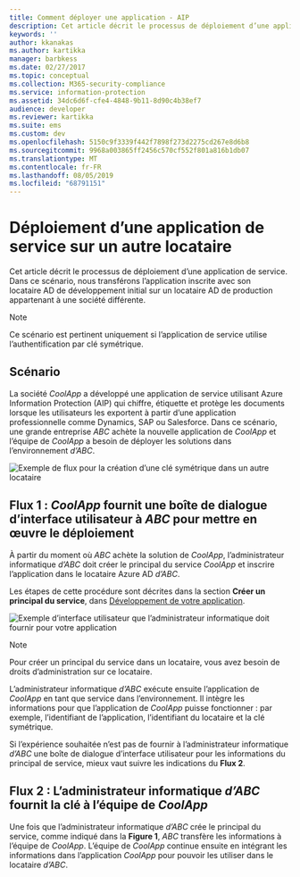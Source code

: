 ```yaml
---
title: Comment déployer une application - AIP
description: Cet article décrit le processus de déploiement d’une application de service sur un locataire autre que celui avec lequel elle a été développée à l’origine.
keywords: ''
author: kkanakas
ms.author: kartikka
manager: barbkess
ms.date: 02/27/2017
ms.topic: conceptual
ms.collection: M365-security-compliance
ms.service: information-protection
ms.assetid: 34dc6d6f-cfe4-4848-9b11-8d90c4b38ef7
audience: developer
ms.reviewer: kartikka
ms.suite: ems
ms.custom: dev
ms.openlocfilehash: 5150c9f3339f442f7898f273d2275cd267e8d6b8
ms.sourcegitcommit: 9968a003865ff2456c570cf552f801a816b1db07
ms.translationtype: MT
ms.contentlocale: fr-FR
ms.lasthandoff: 08/05/2019
ms.locfileid: "68791151"
---
```

# <a name="deploying-a-service-application-into-a-different-tenant"></a>Déploiement d’une application de service sur un autre locataire

Cet article décrit le processus de déploiement d’une application de service. Dans ce scénario, nous transférons l’application inscrite avec son locataire AD de développement initial sur un locataire AD de production appartenant à une société différente.

> [!Note]
> Ce scénario est pertinent uniquement si l’application de service utilise l’authentification par clé symétrique.

## <a name="scenario"></a>Scénario
La société *CoolApp* a développé une application de service utilisant Azure Information Protection (AIP) qui chiffre, étiquette et protège les documents lorsque les utilisateurs les exportent à partir d’une application professionnelle comme Dynamics, SAP ou Salesforce. Dans ce scénario, une grande entreprise *ABC* achète la nouvelle application de *CoolApp* et l’équipe de *CoolApp* a besoin de déployer les solutions dans l’environnement *d’ABC*. 

![Exemple de flux pour la création d’une clé symétrique dans un autre locataire](../media/develop/service-app-provision.jpg)

## <a name="flow-1-coolapp-provides-a-ui-dialog-to-abc-to-implement-the-deployment"></a>Flux 1 : *CoolApp* fournit une boîte de dialogue d’interface utilisateur à *ABC* pour mettre en œuvre le déploiement

À partir du moment où *ABC* achète la solution de *CoolApp*, l’administrateur informatique *d’ABC* doit créer le principal du service *CoolApp* et inscrire l’application dans le locataire Azure AD *d’ABC*. 

Les étapes de cette procédure sont décrites dans la section **Créer un principal du service**, dans [Développement de votre application](developing-your-application.md).

![Exemple d’interface utilisateur que l’administrateur informatique doit fournir pour votre application](../media/develop/how-to-deploy-app-UI.png)

> [!Note]
> Pour créer un principal du service dans un locataire, vous avez besoin de droits d’administration sur ce locataire.

L’administrateur informatique *d’ABC* exécute ensuite l’application de *CoolApp* en tant que service dans l’environnement. Il intègre les informations pour que l’application de *CoolApp* puisse fonctionner : par exemple, l’identifiant de l’application, l’identifiant du locataire et la clé symétrique.

Si l’expérience souhaitée n’est pas de fournir à l’administrateur informatique *d’ABC* une boîte de dialogue d’interface utilisateur pour les informations du principal de service, mieux vaut suivre les indications du **Flux 2**.

## <a name="flow-2-abc-it-administrator-provides-the-key-to-the-coolapp-team"></a>Flux 2 : L’administrateur informatique *d’ABC* fournit la clé à l’équipe de *CoolApp*

Une fois que l’administrateur informatique *d’ABC* crée le principal du service, comme indiqué dans la **Figure 1**, *ABC* transfère les informations à l’équipe de *CoolApp*. L’équipe de *CoolApp* continue ensuite en intégrant les informations dans l’application *CoolApp* pour pouvoir les utiliser dans le locataire *d’ABC*.
